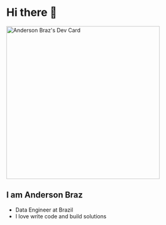 # Hi there 👋

<div align="left">
  <a href="https://app.daily.dev/andersonbraz"><img src="https://api.daily.dev/devcards/7a11f6d9c0404e02940ea963d36461fa.png?r=s1l" width="400" alt="Anderson Braz's Dev Card"/></a>

</div>

## I am Anderson Braz

- Data Engineer at Brazil
- I love write code and build solutions
